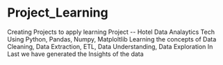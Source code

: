 # Project_Learning
Creating Projects to apply learning
Project -- Hotel Data Analaytics
Tech Using Python, Pandas, Numpy, Matploltlib
Learning the concepts of Data Cleaning, Data Extraction, ETL, Data Understanding, Data Exploration
In Last we have generated the Insights of the data
